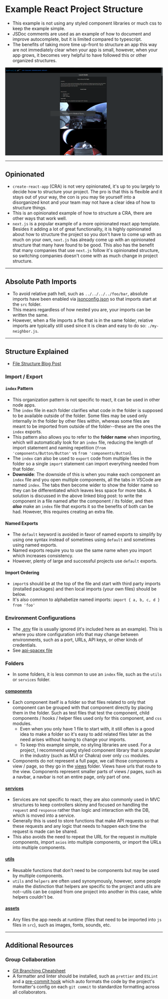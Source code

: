 # Example React Project Structure

- This example is not using any styled component libraries or much css to keep the example simple.
- JSDoc comments are used as an example of how to document and improve autocomplete, but it is limited compared to typescript.
- The benefits of taking more time up-front to structure an app this way are not immediately clear when your app is small, however, when your app grows, it becomes very helpful to have followed this or other organized structures.

![Website Preview](./site-preview.png)

---

## Opinionated

- `create-react-app` (CRA) is not very opinionated, it's up to you largely to decide how to structure your project. The pro is that this is flexible and it stays out of your way, the con is you may tie yourself into a disorganized knot and your team may not have a clear idea of how to structure things.
- This is an opinionated example of how to structure a CRA, there are other ways that work well.
- `next.js` is a popular example of a more opinionated react app template. Besides it adding a lot of great functionality, it is highly opinionated about how to structure the project so you don't have to come up with as much on your own, `next.js` has already come up with an opinionated structure that many have found to be good. This also has the benefit that many companies that use `next.js` follow it's opinionated structure, so switching companies doesn't come with as much change in project structure.

---

## Absolute Path Imports

- To avoid relative path hell, such as `../../../../foo/bar`, absolute imports have been enabled via [jsonconfig.json](./jsconfig.json) so that imports start at the `src` folder.
- This means regardless of how nested you are, your imports can be written the same.
- However, when a file imports a file that is in the same folder, relative imports are typically still used since it is clean and easy to do so: `./my-neighbor.js`.

---

## Structure Explained

- [File Structure Blog Post](https://www.joshwcomeau.com/react/file-structure/)

### Import / Export

#### `index` Pattern

- This organization pattern is not specific to react, it can be used in other node apps.
- The `index` file in each folder clarifies what code in the folder is supposed to be available outside of the folder. Some files may be used only internally in the folder by other files within, whereas some files are meant to be imported from outside of the folder--these are the ones the `index` exports.
- This pattern also allows you to refer to the **folder name** when importing, which will automatically look for an `index` file, reducing the length of import statement and naming repetition (`from 'components/Button/Button'` vs `from 'components/Button`).
- The `index` can also be used to `export` code from multiple files in the folder so a single `import` statement can import everything needed from that folder.
- **Downside**: The downside of this is when you make each component an `index` file and you open multiple components, all the tabs in VSCode are named `index`. The tabs then become wider to show the folder name so they can be differentiated which leaves less space for more tabs. A solution is discussed in the above linked blog post: to write the component in a file named after the component / its folder, and then ***also*** make an `index` file that exports it so the benefits of both can be had. However, this requires creating an extra file.

#### Named Exports

- The `default` keyword is avoided in favor of named exports to simplify by using one syntax instead of sometimes using `default` and sometimes using named exports.
- Named exports require you to use the same name when you import which increases consistency.
- However, plenty of large and successful projects use `default` exports.

#### Import Ordering

- `import`s should be at the top of the file and start with third party imports (installed packages) and then local imports (your own files) should be below.
- It's also common to alphabetize named imports: `import { a, b, c, d } from 'foo'`

### Environment Configurations

- The [.env](./.env) file is usually ignored (it's included here as an example). This is where you store configuration info that may change between environments, such as a port, URLs, API keys, or other kinds of credentials.
- See [api-spacex file](./src/services/api-spacex.js)

### Folders

- In some folders, it is less common to use an `index` file, such as the `utils` or `services` folder.

#### [components](./src/components/)

- Each component itself is a folder so that files related to only that component can be grouped with that component directly by placing them in the folder. Such as test files that test the component, child components / hooks / helper files used only for this component, and `css` modules.
  - Even when you only have 1 file to start with, it still often is a good idea to make a folder so it's easy to add related files later as the need arises without having to change your imports.
  - To keep this example simple, no styling libraries are used. For a project, I recommend using styled component library that is popular in the industry (such as MUI or Chakra) over only `css` modules.
- Components do not represent a full page, we call those components a view / page, so they go in the [views](./src/views) folder. Views have urls that route to the view. Components represent smaller parts of views / pages, such as a navbar, a navbar is not an entire page, only part of one.

#### [services](./src/services)

- Services are not specific to react, they are also commonly used in MVC structures to keep controllers skinny and focused on handling the `request` and `response` rather than logic and interaction with the DB, which is moved into a service.
- Generally this is used to store functions that make API requests so that these requests and any logic that needs to happen each time the request is made can be shared.
- This also avoids the need to repeat the URL for the request in multiple components, import `axios` into multiple components, or import the URLs into multiple components.

#### [utils](./src/utils)

- Reusable functions that don't need to be components but may be used by multiple components.
- `utils` and `helpers` are often used synonymously, however, some people make the distinction that helpers are specific to the project and utils are not--utils can be copied from one project into another in this case, while helpers couldn't be.

#### [assets](./src/assets)

- Any files the app needs at runtime (files that need to be imported into `js` files in `src`), such as images, fonts, sounds, etc.

---

## Additional Resources

### Group Collaboration

- [Git Branching Cheatsheet](https://docs.google.com/document/d/1lMPkGE6j0JhF6LX_-afnoSMOvCIVueGpFfkHo23_YU0/edit?usp=sharing)
- A formatter and linter should be installed, such as `prettier` and `ESLint` and a [pre-commit hook](https://prettier.io/docs/en/precommit.html#option-2-pretty-quickhttpsgithubcomazzpretty-quick) which auto formats the code by the project's formatter's config on each `git commit` to standardize formatting across all collaborators.
